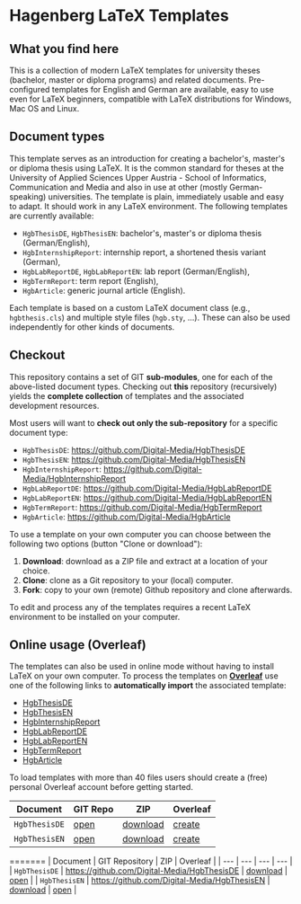 # Hagenberg LaTeX Templates

## What you find here

This is a collection of modern LaTeX templates for university theses (bachelor, master or diploma programs) and related documents. Pre-configured templates for English and German are available, easy to use even for LaTeX beginners, compatible with LaTeX distributions for Windows, Mac OS and Linux.

## Document types

This template serves as an introduction for creating a bachelor's, master's or diploma thesis using LaTeX. It is the common standard for theses at the University of Applied Sciences Upper Austria - School of Informatics, Communication and Media and also in use at other (mostly German-speaking) universities. The template is plain, immediately usable and easy to adapt. It should work in any LaTeX environment. The following templates are currently available:

* ``HgbThesisDE``, ``HgbThesisEN``: bachelor's, master's or diploma thesis (German/English),
* ``HgbInternshipReport``: internship report, a shortened thesis variant (German),
* ``HgbLabReportDE``, ``HgbLabReportEN``: lab report (German/English),
* ``HgbTermReport``: term report (English),
* ``HgbArticle``: generic journal article (English).

Each template is based on a custom LaTeX document class (e.g., ``hgbthesis.cls``) and multiple style files  (``hgb.sty``, ...). These can also be used independently for other kinds of documents.


## Checkout

This repository contains a set of GIT **sub-modules**, one for each of the above-listed document types.
Checking out **this** repository (recursively) yields the **complete collection** of templates and the 
associated development resources.


Most users will want to **check out only the sub-repository** for a specific document type:

* ``HgbThesisDE``: https://github.com/Digital-Media/HgbThesisDE
* ``HgbThesisEN``: https://github.com/Digital-Media/HgbThesisEN
* ``HgbInternshipReport``: https://github.com/Digital-Media/HgbInternshipReport
* ``HgbLabReportDE``: https://github.com/Digital-Media/HgbLabReportDE
* ``HgbLabReportEN``: https://github.com/Digital-Media/HgbLabReportEN
* ``HgbTermReport``: https://github.com/Digital-Media/HgbTermReport
* ``HgbArticle``: https://github.com/Digital-Media/HgbArticle

To use a template on your own computer you can choose between the following two options (button "Clone or download"):

1. **Download**: download as a ZIP file and extract at a location of your choice.
2. **Clone**: clone as a Git repository to your (local) computer.
3. **Fork**: copy to your own (remote) Github repository and clone afterwards.

To edit and process any of the templates requires a recent LaTeX environment to be installed on your computer.


## Online usage (Overleaf)

The templates can also be used in online mode without having to install LaTeX on your own computer. 
To process the templates on **[Overleaf](https://www.overleaf.com/)** use one of the following links to 
**automatically import** the associated template:

* [HgbThesisDE](https://www.overleaf.com/docs?snip_uri=https://github.com/Digital-Media/HgbThesisDE/archive/master.zip)
* [HgbThesisEN](https://www.overleaf.com/docs?snip_uri=https://github.com/Digital-Media/HgbThesisEN/archive/master.zip)
* [HgbInternshipReport](https://www.overleaf.com/docs?snip_uri=https://github.com/Digital-Media/HgbInternshipReport/archive/master.zip)
* [HgbLabReportDE](https://www.overleaf.com/docs?snip_uri=https://github.com/Digital-Media/HgbLabReportDE/archive/master.zip)
* [HgbLabReportEN](https://www.overleaf.com/docs?snip_uri=https://github.com/Digital-Media/HgbLabReportEN/archive/master.zip)
* [HgbTermReport](https://www.overleaf.com/docs?snip_uri=https://github.com/Digital-Media/HgbTermReport/archive/master.zip)
* [HgbArticle](https://www.overleaf.com/docs?snip_uri=https://github.com/Digital-Media/HgbArticle/archive/master.zip)

To load templates with more than 40 files users should create a (free) personal Overleaf account before getting started.


| Document | GIT Repo | ZIP | Overleaf |
| --- | --- | --- | --- |
| ``HgbThesisDE`` | [open](https://github.com/Digital-Media/HgbThesisDE) | [download](https://github.com/Digital-Media/HgbThesisDE/archive/master.zip) | [create](https://www.overleaf.com/docs?snip_uri=https://github.com/Digital-Media/HgbThesisDE/archive/master.zip) |
| ``HgbThesisEN`` | [open](https://github.com/Digital-Media/HgbThesisEN) | [download](https://github.com/Digital-Media/HgbThesisEN/archive/master.zip) | [create](https://www.overleaf.com/docs?snip_uri=https://github.com/Digital-Media/HgbThesisEN/archive/master.zip) |
=======
| Document | GIT Repository | ZIP | Overleaf |
| --- | --- | --- | --- |
| ``HgbThesisDE`` | https://github.com/Digital-Media/HgbThesisDE | [download](https://github.com/Digital-Media/HgbThesisDE/archive/master.zip) | [open](https://www.overleaf.com/docs?snip_uri=https://github.com/Digital-Media/HgbThesisDE/archive/master.zip) |
| ``HgbThesisEN`` | https://github.com/Digital-Media/HgbThesisEN | [download](https://github.com/Digital-Media/HgbThesisEN/archive/master.zip) | [open](https://www.overleaf.com/docs?snip_uri=https://github.com/Digital-Media/HgbThesisEN/archive/master.zip) |




